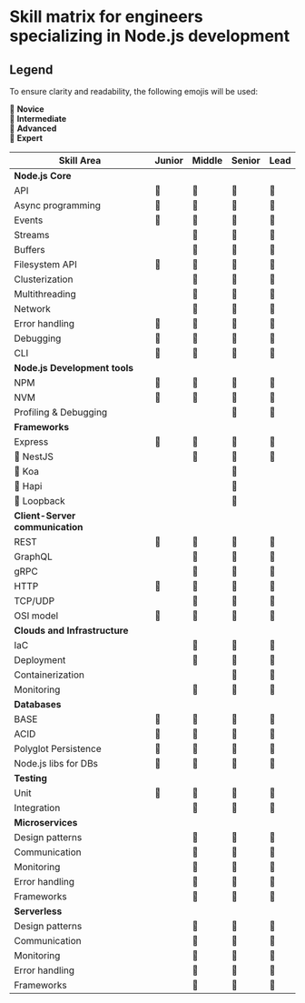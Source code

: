 # Skill matrix for engineers specializing in Node.js development

## Legend
To ensure clarity and readability, the following emojis will be used:

🌱 **Novice**&nbsp;  
🌿 **Intermediate**&nbsp;  
🌳 **Advanced**&nbsp;  
🚀 **Expert**&nbsp; 

| **Skill Area**               | **Junior** | **Middle** | **Senior** | **Lead**  |
|------------------------------|------------|------------|------------|-----------|
| **Node.js Core**             |            |            |            |           |
| API                          | 🌱         | 🌿         | 🌳         | 🚀        |
| Async programming            | 🌿         | 🌳         | 🌳         | 🚀        |
| Events                       | 🌱         | 🌿         | 🌳         | 🌳        |
| Streams                      |            | 🌱         | 🌿         | 🌳        |
| Buffers                      |            | 🌱         | 🌿         | 🌳        |
| Filesystem API               | 🌿         | 🌳         | 🌳         | 🚀        |
| Clusterization               |            | 🌱         | 🌿         | 🌳        |
| Multithreading               |            | 🌱         | 🌿         | 🌳        |
| Network                      |            | 🌿         | 🌳         | 🚀        |
| Error handling               | 🌿         | 🌳         | 🌳         | 🚀        |
| Debugging                    | 🌱         | 🌿         | 🌳         | 🌳        |
| CLI                          | 🌱         | 🌿         | 🌿         | 🌿        |
| **Node.js Development tools**|            |            |            |           |
| NPM                          | 🌱         | 🌿         | 🌳         | 🌳        |
| NVM                          | 🌿         | 🌿         | 🌿         | 🌳        |
| Profiling & Debugging        |            |            | 🌳         | 🚀        |
| **Frameworks**               |            |            |            |           |
| Express                      | 🌱         | 🌿         | 🌳         | 🚀        |
| 🎈 NestJS                    |            | 🌿         | 🌳         | 🚀        |
| 🎈 Koa                       |            |            | 🌳         |           |
| 🎈 Hapi                      |            |            | 🌳         |           |
| 🎈 Loopback                  |            |            | 🌳         |           |
| **Client-Server communication**|          |            |            |           |
| REST                        | 🌿         | 🌳         | 🌳         | 🚀        |
| GraphQL                     |            | 🌿         | 🌳         | 🚀        |
| gRPC                        |            | 🌿         | 🌳         | 🌳        |
| HTTP                        | 🌿         | 🌿         | 🌳         | 🚀        |
| TCP/UDP                     |            | 🌱         | 🌿         | 🌿        |
| OSI model                   | 🌱         | 🌱         | 🌱         | 🌳        |
| **Clouds and Infrastructure**|            |            |            |           |
| IaC                         |            | 🌱         | 🌳         | 🌳        |
| Deployment                  |            | 🌿         | 🌳         | 🌳        |
| Containerization            |            |            | 🌳         | 🚀        |
| Monitoring                  |            | 🌿         | 🌳         | 🚀        |
| **Databases**               |            |            |            |           |
| BASE                        | 🌱         | 🌿         | 🌳         | 🌳        |
| ACID                        | 🌱         | 🌿         | 🌳         | 🌳        |
| Polyglot Persistence        | 🌱         | 🌱         | 🌳         | 🌳        |
| Node.js libs for DBs        | 🌿         | 🌿         | 🌳         | 🌳        |
| **Testing**                 |            |            |            |           |
| Unit                        | 🌿         | 🌳         | 🌳         | 🌳        |
| Integration                 |            | 🌿         | 🌳         | 🌳        |
| **Microservices**           |            |            |            |           |
| Design patterns             |            | 🌱         | 🌳         | 🌳        |
| Communication               |            | 🌿         | 🌳         | 🌳        |
| Monitoring                  |            | 🌿         | 🌳         | 🌳        |
| Error handling              |            | 🌱         | 🌳         | 🌳        |
| Frameworks                  |            | 🌿         | 🌳         | 🌳        |
| **Serverless**              |            |            |            |           |
| Design patterns             |            | 🌱         | 🌳         | 🌳        |
| Communication               |            | 🌿         | 🌳         | 🌳        |
| Monitoring                  |            | 🌿         | 🌳         | 🌳        |
| Error handling              |            | 🌱         | 🌳         | 🌳        |
| Frameworks                  |            | 🌿         | 🌳         | 🌳        |

